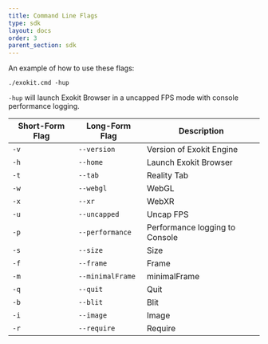 ```yaml
---
title: Command Line Flags
type: sdk
layout: docs
order: 3
parent_section: sdk
---
```



An example of how to use these flags:

`./exokit.cmd -hup`

`-hup` will launch Exokit Browser in a uncapped FPS mode with console performance logging.

|Short-Form Flag|Long-Form Flag|Description|
|-|-|-|
|`-v`|`--version`|Version of Exokit Engine|
|`-h`|`--home`|Launch Exokit Browser|
|`-t`|`--tab`|Reality Tab|
|`-w`|`--webgl`|WebGL|
|`-x`|`--xr`|WebXR|
|`-u`|`--uncapped`|Uncap FPS|
|`-p`|`--performance`|Performance logging to Console|
|`-s`|`--size`|Size|
|`-f`|`--frame`|Frame|
|`-m`|`--minimalFrame`|minimalFrame|
|`-q`|`--quit`|Quit|
|`-b`|`--blit`|Blit|
|`-i`|`--image`|Image|
|`-r`|`--require`|Require|
